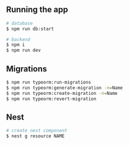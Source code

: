 ## Running the app

```bash
# database
$ npm run db:start

# backend
$ npm i
$ npm run dev
```

## Migrations
```bash
$ npm run typeorm:run-migrations 
$ npm run typeorm:generate-migration -n=Name 
$ npm run typeorm:create-migration -n=Name 
$ npm run typeorm:revert-migration 
```

## Nest

```bash
# create nest component
$ nest g resource NAME
```
